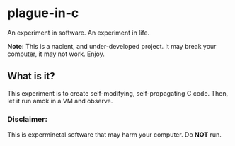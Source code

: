 # plague-in-c
An experiment in software. An experiment in life.

**Note:** This is a nacient, and under-developed project. It may break your computer, it may not work. Enjoy.

## What is it?
This experiment is to create self-modifying, self-propagating C code. Then, let it run amok in a VM and observe.

### Disclaimer:
This is experminetal software that may harm your computer. Do **NOT** run.
